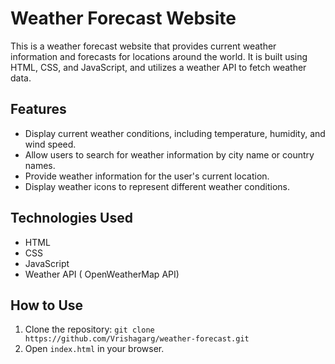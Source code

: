 # Weather Forecast Website

This is a weather forecast website that provides current weather information and forecasts for locations around the world. It is built using HTML, CSS, and JavaScript, and utilizes a weather API to fetch weather data.


## Features

- Display current weather conditions, including temperature, humidity, and wind speed.
- Allow users to search for weather information by city name or country names.
- Provide weather information for the user's current location.
- Display weather icons to represent different weather conditions.

## Technologies Used

- HTML
- CSS
- JavaScript
- Weather API ( OpenWeatherMap API)

## How to Use

1. Clone the repository: `git clone https://github.com/Vrishagarg/weather-forecast.git`
2. Open `index.html` in your browser.

